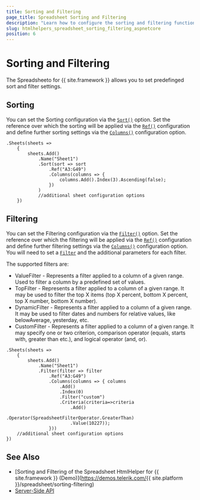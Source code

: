```yaml
---
title: Sorting and Filtering
page_title: Spreadsheet Sorting and Filtering
description: "Learn how to configure the sorting and filtering functionality of the Telerik UI Spreadsheet HtmlHelper for {{ site.framework }}."
slug: htmlhelpers_spreadsheet_sorting_filtering_aspnetcore
position: 6
---
```


# Sorting and Filtering

The Spreadsheeto for {{ site.framework }} allows you to set predefinged sort and filter settings.

## Sorting

You can set the Sorting configuration via the [`Sort()`](/api/Kendo.Mvc.UI.Fluent/SpreadsheetSheetBuilder#sortsystemactionkendomvcuifluentspreadsheetsheetsortsettingsbuilder)  option. Set the reference over which the sorting will be applied via the [`Ref()`](/api/Kendo.Mvc.UI.Fluent/SpreadsheetSheetSortSettingsBuilder) configuration and define further sorting settings via the [`Columns()`](/api/Kendo.Mvc.UI.Fluent/SpreadsheetSheetSortSettingsBuilder) configuration option.

```
.Sheets(sheets =>
    {
        sheets.Add()
            .Name("Sheet1")
            .Sort(sort => sort
                .Ref("A3:G49")
                .Columns(columns => { 
                    columns.Add().Index(3).Ascending(false); 
                })
            )
            //additional sheet configuration options
    })
```

## Filtering

You can set the Filtering configuration via the [`Filter()`](/api/Kendo.Mvc.UI.Fluent/SpreadsheetSheetBuilder#filtersystemactionkendomvcuifluentspreadsheetsheetfiltersettingsbuilder) option. Set the reference over which the filtering will be applied via the [`Ref()`](/api/Kendo.Mvc.UI.Fluent/SpreadsheetSheetFilterSettingsBuilder) configuration and define further filtering settings via the [`Columns()`](/api/Kendo.Mvc.UI.Fluent/SpreadsheetSheetFilterSettingsBuilder) configuration option. You will need to set a [`Filter`](/api/Kendo.Mvc.UI.Fluent/SpreadsheetSheetFilterSettingsColumnFactory#topfiltersystemactionkendomvcuifluentspreadsheettopfilterbuilder) and the additional parameters for each filter.

The supported filters are:
* ValueFilter - Represents a filter applied to a column of a given range. Used to filter a column by a predefined set of values.
* TopFilter - Represents a filter applied to a column of a given range. It may be used to filter the top X items (top X percent, bottom X percent, top X number, bottom X number).
* DynamicFilter - Represents a filter applied to a column of a given range. It may be used to filter dates and numbers for relative values, like belowAverage, yesterday, etc.
* CustomFilter - Represents a filter applied to a column of a given range. It may specify one or two criterion, comparison operator (equals, starts with, greater than etc.), and logical operator (and, or).

```
.Sheets(sheets =>
    {
        sheets.Add()
            .Name("Sheet1")
            .Filter(filter => filter
                .Ref("A3:G49")
                .Columns(columns => { columns
                    .Add()
                    .Index(0)
                    .Filter("custom")
                    .Criteria(criteria=>criteria
                        .Add()
                        .Operator(SpreadsheetFilterOperator.GreaterThan)
                        .Value(10227)); 
                }))
    //additional sheet configuration options
})
```

## See Also
* [Sorting and Filtering of the Spreadsheet HtmlHelper for {{ site.framework }} (Demo)](https://demos.telerik.com/{{ site.platform }}/spreadsheet/sorting-filtering)
* [Server-Side API](/api/spreadsheet)
